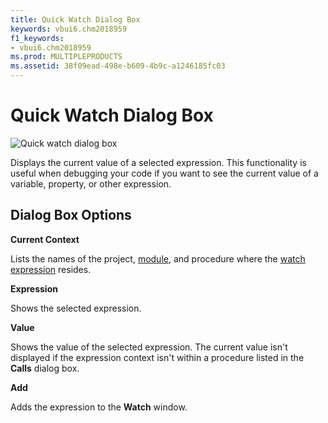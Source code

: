 ```yaml
---
title: Quick Watch Dialog Box
keywords: vbui6.chm2018959
f1_keywords:
- vbui6.chm2018959
ms.prod: MULTIPLEPRODUCTS
ms.assetid: 38f09ead-498e-b609-4b9c-a1246185fc03
---
```



# Quick Watch Dialog Box


![Quick watch dialog box](images/instwtch_ZA01201619.gif)



Displays the current value of a selected expression. This functionality is useful when debugging your code if you want to see the current value of a variable, property, or other expression.

## Dialog Box Options

 **Current Context**

Lists the names of the project, [module](vbe-glossary.md), and procedure where the [watch expression](vbe-glossary.md) resides.

 **Expression**

Shows the selected expression.

 **Value**

Shows the value of the selected expression. The current value isn't displayed if the expression context isn't within a procedure listed in the  **Calls** dialog box.

 **Add**

Adds the expression to the  **Watch** window.


